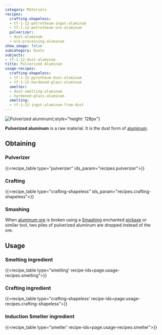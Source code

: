 ```yaml
---
category: Materials
recipes:
  crafting-shapeless:
  - tf-1-12-petrotheum-ingot-aluminum
  - tf-1-12-petrotheum-ore-aluminum
  pulverizer:
  - dust-aluminum
  - ore-processing-aluminum
show_image: false
subcategory: Dusts
subjects:
- tf-1-12-dust-aluminum
title: Pulverized Aluminum
usage-recipes:
  crafting-shapeless:
  - tf-1-12-pyrotheum-dust-aluminum
  - tf-1-12-hardened-glass-aluminum
  smelter:
  - dust-smelting-aluminum
  - hardened-glass-aluminum
  smelting:
  - tf-1-12-ingot-aluminum-from-dust
---
```


![Pulverized aluminum](/images/docs/1.12/thermal-foundation/dust-aluminum.png){:style="height: 128px"}


**Pulverized aluminum** is a raw material. It is the dust form of
[aluminum](../aluminum-ingot/).


Obtaining
---------

### Pulverizer
{{<recipe_table type="pulverizer" ids_param="recipes.pulverizer">}}

### Crafting
{{<recipe_table type="crafting-shapeless" ids_param="recipes.crafting-shapeless">}}

### Smashing
When [aluminum ore](../aluminum-ore/) is broken using a
[Smashing](../../cofh-core/smashing/) enchanted
[pickaxe](https://minecraft.gamepedia.com/Pickaxe) or similar tool, two piles of
pulverized aluminum are dropped instead of the ore.


Usage
-----

### Smelting ingredient
{{<recipe_table type="smelting' recipe-ids=page.usage-recipes.smelting">}}

### Crafting ingredient
{{<recipe_table type="crafting-shapeless' recipe-ids=page.usage-recipes.crafting-shapeless">}}

### Induction Smelter ingredient
{{<recipe_table type="smelter' recipe-ids=page.usage-recipes.smelter">}}
